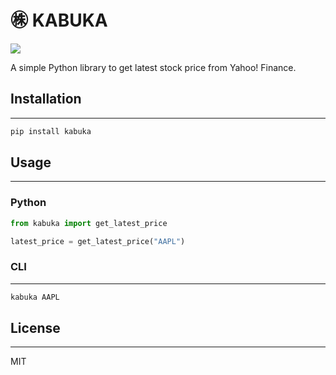 # ㊑ KABUKA
![](https://github.com/sdanaipat/kabuka/.github/workflows/main.yml/badge.svg)

A simple Python library to get latest stock price from Yahoo! Finance.

## Installation
---
```bash
pip install kabuka
```

## Usage
---
### Python
```python
from kabuka import get_latest_price

latest_price = get_latest_price("AAPL")
```
### CLI
----
```bash
kabuka AAPL
```

## License
----
MIT